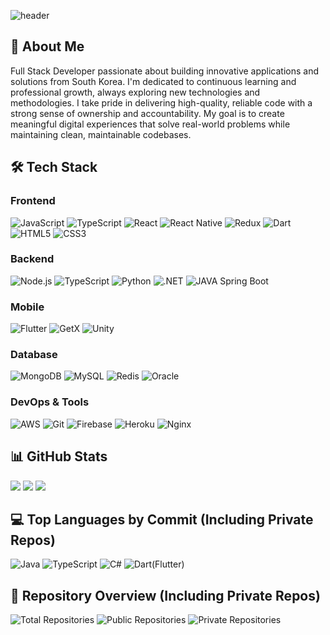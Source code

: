 ![header](https://capsule-render.vercel.app/api?type=waving&color=gradient&height=300&section=header&text=Welcome%20to%20my%20GitHub!&fontSize=50&animation=fadeIn&fontAlignY=38&desc=Full%20Stack%20Developer&descAlignY=51&descAlign=62)

## 👋 About Me
Full Stack Developer passionate about building innovative applications and solutions from South Korea. I'm dedicated to continuous learning and professional growth, always exploring new technologies and methodologies. I take pride in delivering high-quality, reliable code with a strong sense of ownership and accountability. My goal is to create meaningful digital experiences that solve real-world problems while maintaining clean, maintainable codebases.

## 🛠️ Tech Stack


### Frontend
![JavaScript](https://img.shields.io/badge/JavaScript-F7DF1E?style=for-the-badge&logo=javascript&logoColor=black)
![TypeScript](https://img.shields.io/badge/TypeScript-007ACC?style=for-the-badge&logo=typescript&logoColor=white)
![React](https://img.shields.io/badge/React-20232A?style=for-the-badge&logo=react&logoColor=61DAFB)
![React Native](https://img.shields.io/badge/React_Native-20232A?style=for-the-badge&logo=react&logoColor=61DAFB)
![Redux](https://img.shields.io/badge/Redux-764ABC?style=for-the-badge&logo=redux&logoColor=white)
![Dart](https://img.shields.io/badge/Dart-0175C2?style=for-the-badge&logo=dart&logoColor=white)
![HTML5](https://img.shields.io/badge/HTML5-E34F26?style=for-the-badge&logo=html5&logoColor=white)
![CSS3](https://img.shields.io/badge/CSS3-1572B6?style=for-the-badge&logo=css3&logoColor=white)


### Backend
![Node.js](https://img.shields.io/badge/Node.js-339933?style=for-the-badge&logo=nodedotjs&logoColor=white)
![TypeScript](https://img.shields.io/badge/TypeScript-007ACC?style=for-the-badge&logo=typescript&logoColor=white)
![Python](https://img.shields.io/badge/Python-3776AB?style=for-the-badge&logo=python&logoColor=white)
![.NET](https://img.shields.io/badge/.NET-512BD4?style=for-the-badge&logo=dotnet&logoColor=white)
![JAVA Spring Boot](https://img.shields.io/badge/Spring-6DB33F?style=for-the-badge&logo=spring&logoColor=white)

### Mobile
![Flutter](https://img.shields.io/badge/Flutter-02569B?style=for-the-badge&logo=flutter&logoColor=white)
![GetX](https://img.shields.io/badge/GetX-8A2BE2?style=for-the-badge&logo=flutter&logoColor=white)
![Unity](https://img.shields.io/badge/Unity-100000?style=for-the-badge&logo=unity&logoColor=white)

### Database
![MongoDB](https://img.shields.io/badge/MongoDB-4EA94B?style=for-the-badge&logo=mongodb&logoColor=white)
![MySQL](https://img.shields.io/badge/MySQL-005C84?style=for-the-badge&logo=mysql&logoColor=white)
![Redis](https://img.shields.io/badge/Redis-DC382D?style=for-the-badge&logo=redis&logoColor=white)
![Oracle](https://img.shields.io/badge/Oracle-F80000?style=for-the-badge&logo=oracle&logoColor=white)

### DevOps & Tools
![AWS](https://img.shields.io/badge/AWS-232F3E?style=for-the-badge&logo=amazon-aws&logoColor=white)
![Git](https://img.shields.io/badge/Git-F05032?style=for-the-badge&logo=git&logoColor=white)
![Firebase](https://img.shields.io/badge/Firebase-FFCA28?style=for-the-badge&logo=firebase&logoColor=black)
![Heroku](https://img.shields.io/badge/Heroku-430098?style=for-the-badge&logo=heroku&logoColor=white)
![Nginx](https://img.shields.io/badge/Nginx-009639?style=for-the-badge&logo=nginx&logoColor=white)


## 📊 GitHub Stats
<img src="https://github-profile-summary-cards.vercel.app/api/cards/profile-details?username=handue&theme=radical" />
<img src="https://github-profile-summary-cards.vercel.app/api/cards/repos-per-language?username=handue&theme=radical" />
<img src="https://github-readme-stats.vercel.app/api/top-langs/?username=handue&layout=compact&theme=radical&hide_border=true" />

## 💻 Top Languages by Commit (Including Private Repos)
![Java](https://img.shields.io/badge/Java-30%25-brown?style=for-the-badge&logo=java&logoColor=white)
![TypeScript](https://img.shields.io/badge/TypeScript-30%25-blue?style=for-the-badge&logo=typescript&logoColor=white)
![C#](https://img.shields.io/badge/C%23-20%25-green?style=for-the-badge&logo=c-sharp&logoColor=white)
![Dart(Flutter)](https://img.shields.io/badge/Dart-20%25-teal?style=for-the-badge&logo=dart&logoColor=white)


## 📁 Repository Overview (Including Private Repos)
![Total Repositories](https://img.shields.io/badge/Total%20Repositories-23-blue?style=for-the-badge)
![Public Repositories](https://img.shields.io/badge/Public%20Repositories-10-green?style=for-the-badge)
![Private Repositories](https://img.shields.io/badge/Private%20Repositories-13-red?style=for-the-badge)


